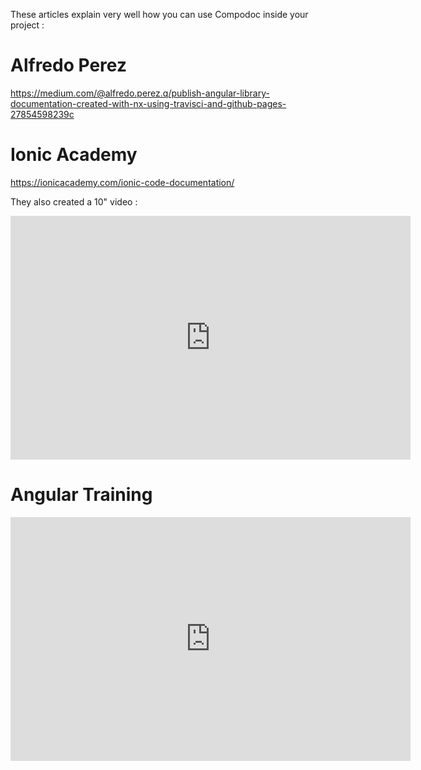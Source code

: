These articles explain very well how you can use Compodoc inside your project :

# Alfredo Perez

https://medium.com/@alfredo.perez.q/publish-angular-library-documentation-created-with-nx-using-travisci-and-github-pages-27854598239c

# Ionic Academy

https://ionicacademy.com/ionic-code-documentation/

They also created a 10" video :

<iframe title="YouTube video player" class="youtube-player" type="text/html" 
width="640" height="390" src="https://www.youtube.com/embed/xJSKZ1DE4Go"
frameborder="0" allowFullScreen></iframe>

# Angular Training

<iframe title="YouTube video player" class="youtube-player" type="text/html" 
width="640" height="390" src="https://www.youtube.com/embed/-NER_Dy7ohY"
frameborder="0" allowFullScreen></iframe>
